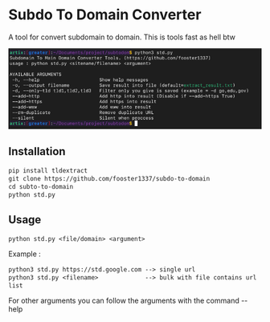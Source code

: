 # Subdo To Domain Converter
A tool for convert subdomain to domain. This is tools fast as hell btw

![subdotodom](https://raw.githubusercontent.com/fooster1337/subdo-to-domain/main/img/image.png)

## Installation
```
pip install tldextract
git clone https://github.com/fooster1337/subdo-to-domain
cd subto-to-domain
python std.py
```

## Usage
```
python std.py <file/domain> <argument>
```
Example :
```
python3 std.py https://std.google.com --> single url
python3 std.py <filename>             --> bulk with file contains url list
```
For other arguments you can follow the arguments with the command --help

